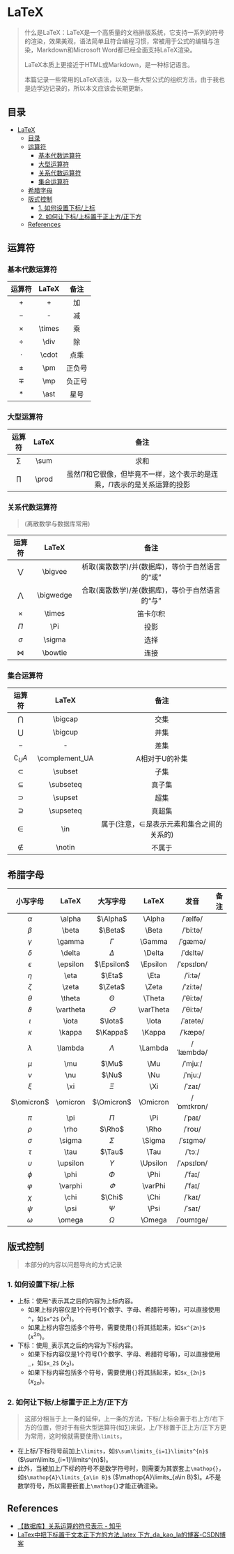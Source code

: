# LaTeX

> 什么是LaTeX：LaTeX是一个高质量的文档排版系统，它支持一系列的符号的渲染，效果美观，语法简单且符合编程习惯，常被用于公式的编辑与渲染，Markdown和Microsoft Word都已经全面支持LaTeX渲染。
>
> LaTeX本质上更接近于HTML或Markdown，是一种标记语言。
>
> 本篇记录一些常用的LaTeX语法，以及一些大型公式的组织方法，由于我也是边学边记录的，所以本文应该会长期更新。

## 目录

* [LaTeX](#latex)
  * [目录](#目录)
  * [运算符](#运算符)
    * [基本代数运算符](#基本代数运算符)
    * [大型运算符](#大型运算符)
    * [关系代数运算符](#关系代数运算符)
    * [集合运算符](#集合运算符)
  * [希腊字母](#希腊字母)
  * [版式控制](#版式控制)
    * [1. 如何设置下标/上标](#1-如何设置下标上标)
    * [2. 如何让下标/上标置于正上方/正下方](#2-如何让下标上标置于正上方正下方)
  * [References](#references)

## 运算符

### 基本代数运算符

|运算符|LaTeX|备注|
|:--:|:--:|:--:|
|$+$|+|加|
|$-$|-|减|
|$\times$|\times|乘|
|$\div$|\div|除|
|$\cdot$|\cdot|点乘|
|$\pm$|\pm|正负号|
|$\mp$|\mp|负正号|
|$\ast$|\ast|星号|

### 大型运算符

|运算符|LaTeX|备注|
|:--:|:--:|:--:|
|$\sum$|\sum|求和|
|$\prod$|\prod|虽然$\Pi$和它很像，但毕竟不一样，这个表示的是连乘，$\Pi$表示的是关系运算的投影|

### 关系代数运算符

> (离散数学与数据库常用)

|运算符|LaTeX|备注|
|:--:|:--:|:--:|
|$\bigvee$|\bigvee|析取(离散数学)/并(数据库)，等价于自然语言的“或”|
|$\bigwedge$|\bigwedge|合取(离散数学)/差(数据库)，等价于自然语言的“与”|
|$\times$|\times|笛卡尔积|
|$\Pi$|\Pi|投影|
|$\sigma$|\sigma|选择|
|$\bowtie$|\bowtie|连接|

### 集合运算符

|运算符|LaTeX|备注|
|:--:|:--:|:--:|
|$\bigcap$|\bigcap|交集|
|$\bigcup$|\bigcup|并集|
|$-$|-|差集|
|$\complement_UA$|\complement_UA|A相对于U的补集|
|$\subset$|\subset|子集|
|$\subseteq$|\subseteq|真子集|
|$\supset$|\supset|超集|
|$\supseteq$|\supseteq|真超集|
|$\in$|\in|属于(注意，$\in$是表示元素和集合之间的关系的)|
|$\notin$|\notin|不属于|

## 希腊字母

|小写字母|LaTeX|大写字母|LaTeX|发音|备注|
|:--:|:--:|:--:|:--:|:--:|:--:|
|$\alpha$|\alpha|$\Alpha$|\Alpha|/ˈælfə/||
|$\beta$|\beta|$\Beta$|\Beta|/ˈbiːtə/||
|$\gamma$|\gamma|$\Gamma$|\Gamma|/ˈɡæmə/||
|$\delta$|\delta|$\Delta$|\Delta|/ˈdɛltə/||
|$\epsilon$|\epsilon|$\Epsilon$|\Epsilon|/ˈɛpsɪlɒn/||
|$\eta$|\eta|$\Eta$|\Eta|/ˈiːtə/||
|$\zeta$|\zeta|$\Zeta$|\Zeta|/ˈziːtə/||
|$\theta$|\theta|$\Theta$|\Theta|/ˈθiːtə/||
|$\vartheta$|\vartheta|$\varTheta$|\varTheta|/ˈθiːtə/||
|$\iota$|\iota|$\Iota$|\Iota|/ˈaɪətə/||
|$\kappa$|\kappa|$\Kappa$|\Kappa|/ˈkæpə/||
|$\lambda$|\lambda|$\Lambda$|\Lambda|/ˈlæmbdə/||
|$\mu$|\mu|$\Mu$|\Mu|/ˈmjuː/||
|$\nu$|\nu|$\Nu$|\Nu|/ˈnjuː/||
|$\xi$|\xi|$\Xi$|\Xi|/ˈzaɪ/||
|$\omicron$|\omicron|$\Omicron$|\Omicron|/ˈɒmɪkrɒn/||
|$\pi$|\pi|$\Pi$|\Pi|/ˈpaɪ/||
|$\rho$|\rho|$\Rho$|\Rho|/ˈroʊ/||
|$\sigma$|\sigma|$\Sigma$|\Sigma|/ˈsɪɡmə/||
|$\tau$|\tau|$\Tau$|\Tau|/ˈtɔː/||
|$\upsilon$|\upsilon|$\Upsilon$|\Upsilon|/ˈʌpsɪlɒn/||
|$\phi$|\phi|$\Phi$|\Phi|/ˈfaɪ/||
|$\varphi$|\varphi|$\varPhi$|\varPhi|/ˈfaɪ/||
|$\chi$|\chi|$\Chi$|\Chi|/ˈkaɪ/||
|$\psi$|\psi|$\Psi$|\Psi|/ˈsaɪ/||
|$\omega$|\omega|$\Omega$|\Omega|/ˈoʊmɪɡə/||

## 版式控制

> 本部分的内容以问题导向的方式记录

### 1. 如何设置下标/上标

* 上标：使用`^`表示其之后的内容为上标内容。
  * 如果上标内容仅是1个符号(1个数字、字母、希腊符号等)，可以直接使用`^`，如`$x^2$` ($x^2$)。
  * 如果上标内容包括多个符号，需要使用`{}`将其括起来，如`$x^{2n}$` ($x^{2n}$)。
* 下标：使用`_`表示其之后的内容为下标内容。
  * 如果下标内容仅是1个符号(1个数字、字母、希腊符号等)，可以直接使用`_`，如`$x_2$` ($x_2$)。
  * 如果下标内容包括多个符号，需要使用`{}`将其括起来，如`$x_{2n}$` ($x_{2n}$)。

### 2. 如何让下标/上标置于正上方/正下方

> 这部分相当于上一条的延伸，上一条的方法，下标/上标会置于右上方/右下方的位置，但对于有些大型运算符(如$\sum$)来说，上/下标置于正上方/正下方更为常用，这时候就需要使用`\limits`。

* 在上标/下标符号前加上`\limits`，如`$\sum\limits_{i=1}\limits^{n}$` ($\sum\limits_{i=1}\limits^{n}$)。
* 此外，当被加上/下标的符号不是数学符号时，则需要为其嵌套上`\mathop{}`，如`$\mathop{A}\limits_{a\in B}$` ($\mathop{A}\limits_{a\in B}$)。`A`不是数学符号，所以需要嵌套上`\mathop{}`才能正确渲染。

## References

* [【数据库】关系运算的符号表示 - 知乎](https://zhuanlan.zhihu.com/p/122926731)
* [LaTex中把下标置于文本正下方的方法_latex 下方_da_kao_la的博客-CSDN博客](https://blog.csdn.net/da_kao_la/article/details/84836098)
